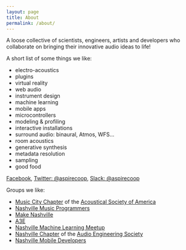 ```yaml
---
layout: page
title: About
permalink: /about/
---
```



A loose collective of scientists, engineers, artists and developers who collaborate on bringing their innovative audio ideas to life!


A short list of some things we like:

- electro-acoustics
- plugins
- virtual reality
- web audio
- instrument design
- machine learning
- mobile apps
- microcontrollers
- modeling & profiling
- interactive installations
- surround audio: binaural, Atmos, WFS...
- room acoustics
- generative synthesis
- metadata resolution
- sampling
- good food

[Facebook](https://www.facebook.com/groups/aspirecoop/), 
[Twitter: @aspirecoop](https://twitter.com/aspirecoop),
[Slack: @aspirecoop](https://aspirecoop.slack.com)



Groups we like:

* [Music City Chapter](https://www.facebook.com/MusicCityASA/) of the [Acoustical Society of America](http://acousticalsociety.org/)
* [Nashville Music Programmers](https://www.meetup.com/Nashville-Music-Programmers/)
* [Make Nashville](http://makenashville.org/)
* [A3E](http://www.a3exchange.com/)
* [Nashville Machine Learning Meetup](https://www.meetup.com/Nashville-Machine-Learning-Meetup/)
* [Nashville Chapter](http://aesnashville.org/) of the [Audio Engineering Society](http://www.aes.org/)
* [Nashville Mobile Developers](https://www.meetup.com/NashvilleMDUG/)
